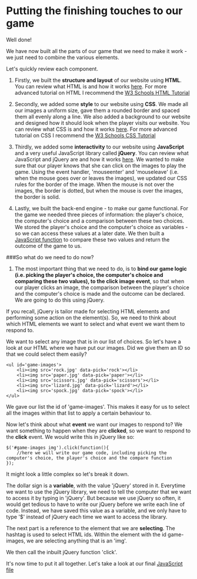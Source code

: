 Putting the finishing touches to our game
=========================================

Well done! 

We have now built all the parts of our game that we need to make it work - we just need to combine the various elements.

Let's quickly review each component.

1. Firstly, we built the **structure and layout** of our website using **HTML**. You can review what HTML is and how it works [here](https://github.com/InterfaithCoding/frontend/blob/master/html.md). For more advanced tutorial on HTML I recommend the [W3 Schools HTML Tutorial](http://www.w3schools.com/html/)

2. Secondly, we added some **style** to our website using **CSS**. We made all our images a uniform size, gave them a rounded border and spaced them all evenly along a line. We also added a background to our website and designed how it should look when the player visits our website. You can review what CSS is and how it works [here](https://github.com/InterfaithCoding/frontend/blob/master/css.md). For more advanced tutorial on CSS I recommend the [W3 Schools CSS Tutorial](http://www.w3schools.com/css/)

3. Thirdly, we added some **interactivity** to our website using **JavaScript** and a very useful JavaScript library called **jQuery**. You can review what JavaScript and jQuery are and how it works [here](https://github.com/InterfaithCoding/frontend/blob/master/javascript.md). We wanted to make sure that our player knows that she can click on the images to play the game. Using the event handler, 'mouseenter' and 'mouseleave' (i.e. when the mouse goes over or leaves the images), we updated our CSS rules for the border of the image. When the mouse is not over the images, the border is dotted, but when the mouse is over the images, the border is solid. 

4. Lastly, we built the back-end engine - to make our game functional. For the game we needed three pieces of information: the player's choice, the computer's choice and a comparison between these two choices. We stored the player's choice and the computer's choice as variables - so we can access these values at a later date. We then built a [JavaScript function](http://www.w3schools.com/js/js_functions.asp) to compare these two values and return the outcome of the game to us. 

###So what do we need to do now?

1. The most important thing that we need to do, is to **bind our game logic (i.e. picking the player's choice, the computer's choice and comparing these two values), to the click image event**, so that when our player clicks an image, the comparison between the player's choice and the computer's choice is made and the outcome can be declared. We are going to do this using jQuery.

If you recall, jQuery is tailor made for selecting HTML elements and performing some action on the element(s). So, we need to think about which HTML elements we want to select and what event we want them to respond to.

We want to select any image that is in our list of choices. So let's have a look at our HTML where we have put our images. Did we give them an ID so that we could select them easily?  

```
<ul id='game-images'>
	<li><img src='rock.jpg' data-pick='rock'></li>
	<li><img src='paper.jpg' data-pick='paper'></li>
	<li><img src='scissors.jpg' data-pick='scissors'></li>
	<li><img src='lizard.jpg' data-pick='lizard'></li>
	<li><img src='spock.jpg' data-pick='spock'></li>
</ul>
```
We gave our list the id of 'game-images'. This makes it easy for us to select all the images within that list to apply a certain behaviour to. 

Now let's think about what **event** we want our images to respond to? We want something to happen when they are **clicked**, so we want to respond to the **click** event. 
We would write this in jQuery like so:

```
$('#game-images img').click(function(){
	//here we will write our game code, including picking the computer's choice, the player's choice and the compare function
});
```
It might look a little complex so let's break it down. 

The dollar sign is a **variable**, with the value 'jQuery' stored in it. Everytime we want to use the jQuery library, we need to tell the computer that we want to access it by typing in 'jQuery'. But because we use jQuery so often, it would get tedious to have to write our jQuery before we write each line of code. Instead, we have saved this value as a variable, and we only have to type '$' instead of jQuery each time we want to access the library.

The next part is a reference to the element that we are **selecting**. The hashtag is used to select HTML ids. Within the element with the id game-images, we are selecting anything that is an 'img'. 

We then call the inbuilt jQuery function 'click'.  

It's now time to put it all together. Let's take a look at our final [JavaScript file](https://github.com/InterfaithCoding/pulling-it-all-together/blob/master/rpsls.js)
